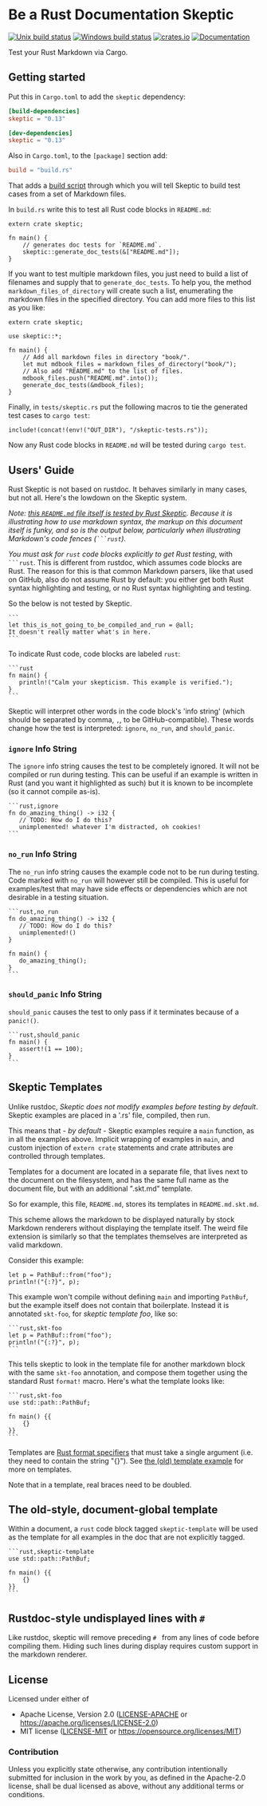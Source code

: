 # Be a Rust Documentation Skeptic

[![Unix build status](https://travis-ci.org/budziq/rust-skeptic.svg?branch=master)](https://travis-ci.org/budziq/rust-skeptic)
[![Windows build status](https://ci.appveyor.com/api/projects/status/l1f74hon37wt2vce/branch/master?svg=true)](https://ci.appveyor.com/project/budziq/rust-skeptic/branch/master)
[![crates.io](https://img.shields.io/crates/v/skeptic.svg)](https://crates.io/crates/skeptic)
[![Documentation](https://docs.rs/skeptic/badge.svg)](https://docs.rs/skeptic)

Test your Rust Markdown via Cargo.

## Getting started

Put this in `Cargo.toml` to add the `skeptic` dependency:

```toml
[build-dependencies]
skeptic = "0.13"

[dev-dependencies]
skeptic = "0.13"
```

Also in `Cargo.toml`, to the `[package]` section add:

```toml
build = "build.rs"
```

That adds a [build script](https://doc.crates.io/build-script.html)
through which you will tell Skeptic to build test cases from a set
of Markdown files.

In `build.rs` write this to test all Rust code blocks in `README.md`:

```rust,no_run
extern crate skeptic;

fn main() {
    // generates doc tests for `README.md`.
    skeptic::generate_doc_tests(&["README.md"]);
}
```

If you want to test multiple markdown files, you just need to build 
a list of filenames and supply that to `generate_doc_tests`. To help
you, the method `markdown_files_of_directory` will create such a list,
enumerating the markdown files in the specified directory. You can add
more files to this list as you like:

```rust,no_run
extern crate skeptic;

use skeptic::*;

fn main() {
    // Add all markdown files in directory "book/".
    let mut mdbook_files = markdown_files_of_directory("book/");
    // Also add "README.md" to the list of files.
    mdbook_files.push("README.md".into());
    generate_doc_tests(&mdbook_files);
}
```


Finally, in `tests/skeptic.rs` put the following macros to tie the
generated test cases to `cargo test`:

```rust,ignore
include!(concat!(env!("OUT_DIR"), "/skeptic-tests.rs"));
```

Now any Rust code blocks in `README.md` will be tested during `cargo
test`.

## Users' Guide

Rust Skeptic is not based on rustdoc. It behaves similarly in many
cases, but not all. Here's the lowdown on the Skeptic system.

*Note: [this `README.md` file itself is tested by Rust
Skeptic](https://github.com/budziq/rust-skeptic/blob/master/build.rs).
Because it is illustrating how to use markdown syntax, the markup on
this document itself is funky, and so is the output below,
particularly when illustrating Markdown's code fences
(<code>```rust</code>).*

*You must ask for `rust` code blocks explicitly to get Rust testing*,
with <code>```rust</code>. This is different from rustdoc, which
assumes code blocks are Rust. The reason for this is that common
Markdown parsers, like that used on GitHub, also do not assume Rust by
default: you either get both Rust syntax highlighting and testing, or
no Rust syntax highlighting and testing.

So the below is not tested by Skeptic.

````
```
let this_is_not_going_to_be_compiled_and_run = @all;
It doesn't really matter what's in here.
```
````

To indicate Rust code, code blocks are labeled `rust`:

````rust,ignore
```rust
fn main() {
   println!("Calm your skepticism. This example is verified.");
}
```
````

Skeptic will interpret other words in the code block's 'info string'
(which should be separated by comma, `,`, to be
GitHub-compatible). These words change how the test is interpreted:
`ignore`, `no_run`, and `should_panic`.

### `ignore` Info String

The `ignore` info string causes the test to be completely ignored.  It will not
be compiled or run during testing.  This can be useful if an example is written
in Rust (and you want it highlighted as such) but it is known to be incomplete
(so it cannot compile as-is).

````rust,ignore
```rust,ignore
fn do_amazing_thing() -> i32 {
   // TODO: How do I do this?
   unimplemented! whatever I'm distracted, oh cookies!
```
````

### `no_run` Info String

The `no_run` info string causes the example code not to be run during testing.
Code marked with `no_run` will however still be compiled.  This is useful for
examples/test that may have side effects or dependencies which are not desirable
in a testing situation.

````rust,ignore
```rust,no_run
fn do_amazing_thing() -> i32 {
   // TODO: How do I do this?
   unimplemented!()
}

fn main() {
   do_amazing_thing();
}
```
````

### `should_panic` Info String

`should_panic` causes the test to only pass if it terminates because
of a `panic!()`.

````rust,ignore
```rust,should_panic
fn main() {
   assert!(1 == 100);
}
```
````

## Skeptic Templates

Unlike rustdoc, *Skeptic does not modify examples before testing by
default*. Skeptic examples are placed in a '.rs' file, compiled, then
run.

This means that - *by default* - Skeptic examples require a `main`
function, as in all the examples above. Implicit wrapping of examples
in `main`, and custom injection of `extern crate` statements and crate
attributes are controlled through templates.

Templates for a document are located in a separate file, that lives
next to the document on the filesystem, and has the same full name as
the document file, but with an additional ".skt.md" template.

So for example, this file, `README.md`, stores its templates
in `README.md.skt.md`.

This scheme allows the markdown to be displayed naturally by stock
Markdown renderers without displaying the template itself. The weird
file extension is similarly so that the templates themselves are
interpreted as valid markdown.

Consider this example:

```rust,skt-foo
let p = PathBuf::from("foo");
println!("{:?}", p);
```

This example won't compile without defining `main` and importing
`PathBuf`, but the example itself does not contain that
boilerplate. Instead it is annotated `skt-foo`, for _skeptic template
foo_, like so:

````rust,ignore
```rust,skt-foo
let p = PathBuf::from("foo");
println!("{:?}", p);
```
````

This tells skeptic to look in the template file for another
markdown block with the same `skt-foo` annotation, and compose
them together using the standard Rust `format!` macro. Here's
what the template looks like:

````rust,ignore
```rust,skt-foo
use std::path::PathBuf;

fn main() {{
    {}
}}
```
````

Templates are [Rust format
specifiers](https://doc.rust-lang.org/std/fmt/index.html) that must
take a single argument (i.e. they need to contain the string
"{}"). See [the (old) template example](template-example.md) for more
on templates.

Note that in a template, real braces need to be doubled.

## The old-style, document-global template

Within a document, a `rust` code block tagged `skeptic-template` will
be used as the template for all examples in the doc that are not
explicitly tagged.

````rust,ignore
```rust,skeptic-template
use std::path::PathBuf;

fn main() {{
    {}
}}
```
````

## Rustdoc-style undisplayed lines with `# `

Like rustdoc, skeptic will remove preceding `# ` from any lines of
code before compiling them. Hiding such lines during display requires
custom support in the markdown renderer.

## License

Licensed under either of

- Apache License, Version 2.0 ([LICENSE-APACHE](LICENSE-APACHE) or https://apache.org/licenses/LICENSE-2.0)
- MIT license ([LICENSE-MIT](LICENSE-MIT) or https://opensource.org/licenses/MIT)

### Contribution

Unless you explicitly state otherwise, any contribution intentionally submitted for inclusion in the work by you, as defined in the Apache-2.0 license, shall be dual licensed as above, without any additional terms or conditions.
